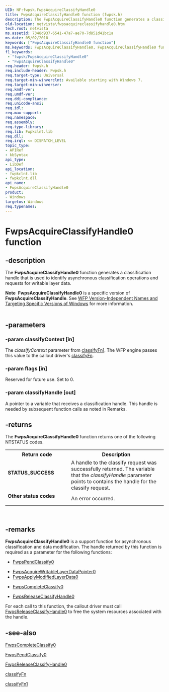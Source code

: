 ```yaml
---
UID: NF:fwpsk.FwpsAcquireClassifyHandle0
title: FwpsAcquireClassifyHandle0 function (fwpsk.h)
description: The FwpsAcquireClassifyHandle0 function generates a classification handle that is used to identify asynchronous classification operations and requests for writable layer data.Note  FwpsAcquireClassifyHandle0 is a specific version of FwpsAcquireClassifyHandle. See WFP Version-Independent Names and Targeting Specific Versions of Windows for more information.
old-location: netvista\fwpsacquireclassifyhandle0.htm
tech.root: netvista
ms.assetid: 7348d937-6541-47a7-ae70-7d851d41bc1a
ms.date: 05/02/2018
keywords: ["FwpsAcquireClassifyHandle0 function"]
ms.keywords: FwpsAcquireClassifyHandle0, FwpsAcquireClassifyHandle0 function [Network Drivers Starting with Windows Vista], fwpsk/FwpsAcquireClassifyHandle0, netvista.fwpsacquireclassifyhandle0, wfp_ref_2_funct_3_fwps_A-B_c0b568dd-f546-4bab-a012-14f4d2a8d846.xml
f1_keywords:
 - "fwpsk/FwpsAcquireClassifyHandle0"
 - "FwpsAcquireClassifyHandle0"
req.header: fwpsk.h
req.include-header: Fwpsk.h
req.target-type: Universal
req.target-min-winverclnt: Available starting with Windows 7.
req.target-min-winversvr: 
req.kmdf-ver: 
req.umdf-ver: 
req.ddi-compliance: 
req.unicode-ansi: 
req.idl: 
req.max-support: 
req.namespace: 
req.assembly: 
req.type-library: 
req.lib: Fwpkclnt.lib
req.dll: 
req.irql: <= DISPATCH_LEVEL
topic_type:
- APIRef
- kbSyntax
api_type:
- LibDef
api_location:
- fwpkclnt.lib
- fwpkclnt.dll
api_name:
- FwpsAcquireClassifyHandle0
product:
- Windows
targetos: Windows
req.typenames: 
---
```


# FwpsAcquireClassifyHandle0 function


## -description


The 
  <b>FwpsAcquireClassifyHandle0</b> function generates a classification handle that is used to identify
  asynchronous classification operations and requests for writable layer data.
<div class="alert"><b>Note</b>  <b>FwpsAcquireClassifyHandle0</b> is a specific version of <b>FwpsAcquireClassifyHandle</b>. See <a href="https://docs.microsoft.com/windows/desktop/FWP/wfp-version-independent-names-and-targeting-specific-versions-of-windows">WFP Version-Independent Names and Targeting Specific Versions of Windows</a> for more information.</div><div> </div>

## -parameters




### -param classifyContext [in]

The 
     <i>classifyContext</i> parameter from 
     <a href="https://docs.microsoft.com/windows-hardware/drivers/ddi/fwpsk/nc-fwpsk-fwps_callout_classify_fn1">classifyFn1</a>. The WFP engine passes this
     value to the callout driver's 
     <a href="https://docs.microsoft.com/windows-hardware/drivers/ddi/_netvista/">classifyFn</a>.


### -param flags [in]

Reserved for future use. Set to 0.


### -param classifyHandle [out]

A pointer to a variable that receives a classification handle. This handle is needed by subsequent
     function calls as noted in Remarks.


## -returns



The 
     <b>FwpsAcquireClassifyHandle0</b> function returns one of the following NTSTATUS codes.

<table>
<tr>
<th>Return code</th>
<th>Description</th>
</tr>
<tr>
<td width="40%">
<dl>
<dt><b>STATUS_SUCCESS</b></dt>
</dl>
</td>
<td width="60%">
A handle to the classify request was successfully returned. The variable that the 
       <i>classifyHandle</i> parameter points to contains the handle for the classify request.

</td>
</tr>
<tr>
<td width="40%">
<dl>
<dt><b>Other status codes</b></dt>
</dl>
</td>
<td width="60%">
An error occurred.

</td>
</tr>
</table>
 




## -remarks



<b>FwpsAcquireClassifyHandle0</b> is a support function for asynchronous classification and data
    modification. The handle returned by this function is required as a parameter for the following
    functions:

<ul>
<li>

<a href="https://docs.microsoft.com/windows-hardware/drivers/ddi/fwpsk/nf-fwpsk-fwpspendclassify0">FwpsPendClassify0</a>


</li>
<li>

<a href="https://docs.microsoft.com/windows-hardware/drivers/ddi/fwpsk/nf-fwpsk-fwpsacquirewritablelayerdatapointer0">
       FwpsAcquireWritableLayerDataPointer0</a>


</li>
<li>

<a href="https://docs.microsoft.com/windows-hardware/drivers/ddi/fwpsk/nf-fwpsk-fwpsapplymodifiedlayerdata0">
       FwpsApplyModifiedLayerData0</a>


</li>
<li>

<a href="https://docs.microsoft.com/windows-hardware/drivers/ddi/fwpsk/nf-fwpsk-fwpscompleteclassify0">FwpsCompleteClassify0</a>


</li>
<li>

<a href="https://docs.microsoft.com/windows-hardware/drivers/ddi/fwpsk/nf-fwpsk-fwpsreleaseclassifyhandle0">FwpsReleaseClassifyHandle0</a>


</li>
</ul>
For each call to this function, the callout driver must call 
    <a href="https://docs.microsoft.com/windows-hardware/drivers/ddi/fwpsk/nf-fwpsk-fwpsreleaseclassifyhandle0">FwpsReleaseClassifyHandle0</a> to
    free the system resources associated with the handle.




## -see-also




<a href="https://docs.microsoft.com/windows-hardware/drivers/ddi/fwpsk/nf-fwpsk-fwpscompleteclassify0">FwpsCompleteClassify0</a>



<a href="https://docs.microsoft.com/windows-hardware/drivers/ddi/fwpsk/nf-fwpsk-fwpspendclassify0">FwpsPendClassify0</a>



<a href="https://docs.microsoft.com/windows-hardware/drivers/ddi/fwpsk/nf-fwpsk-fwpsreleaseclassifyhandle0">FwpsReleaseClassifyHandle0</a>



<a href="https://docs.microsoft.com/windows-hardware/drivers/ddi/_netvista/">classifyFn</a>



<a href="https://docs.microsoft.com/windows-hardware/drivers/ddi/fwpsk/nc-fwpsk-fwps_callout_classify_fn1">classifyFn1</a>
 

 

